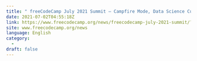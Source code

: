 ```yaml
---
title: " freeCodeCamp July 2021 Summit – Campfire Mode, Data Science Curriculum, Chapter, and Other New Features "
date: 2021-07-02T04:55:18Z
link: https://www.freecodecamp.org/news/freecodecamp-july-2021-summit/?utm_medium=RSS&utm_source=news.12bit.vn
site: www.freecodecamp.org/news
language: English
category:
  -   
draft: false
---
```

